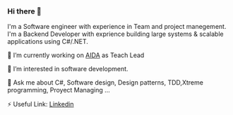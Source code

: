 ### Hi there 👋

I'm a Software engineer with experience in Team and project manegement. I'm a Backend Developer with exprience building large systems & scalable applications using C#/.NET.

🔭 I’m currently working on [AIDA](https://www.aidacanarias.com/) as Teach Lead

👀 I’m interested in software development.

💬 Ask me about C#, Software design, Design patterns, TDD,Xtreme programming, Proyect Managing ...

⚡ Useful Link: [Linkedin](https://www.linkedin.com/in/eduardovalderramamurillo/)

<!--
**Eduval84/Eduval84** is a ✨ _special_ ✨ repository because its `README.md` (this file) appears on your GitHub profile.

Here are some ideas to get you started:

- 
- 🌱 I’m currently learning ...
- 👯 I’m looking to collaborate on ...
- 🤔 I’m looking for help with ...
- 💬 Ask me about ...
- 📫 How to reach me: ...
- 😄 Pronouns: ...
- ⚡ Fun fact: ...
-->



